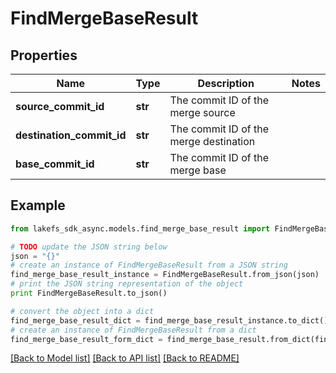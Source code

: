 # FindMergeBaseResult


## Properties
Name | Type | Description | Notes
------------ | ------------- | ------------- | -------------
**source_commit_id** | **str** | The commit ID of the merge source | 
**destination_commit_id** | **str** | The commit ID of the merge destination | 
**base_commit_id** | **str** | The commit ID of the merge base | 

## Example

```python
from lakefs_sdk_async.models.find_merge_base_result import FindMergeBaseResult

# TODO update the JSON string below
json = "{}"
# create an instance of FindMergeBaseResult from a JSON string
find_merge_base_result_instance = FindMergeBaseResult.from_json(json)
# print the JSON string representation of the object
print FindMergeBaseResult.to_json()

# convert the object into a dict
find_merge_base_result_dict = find_merge_base_result_instance.to_dict()
# create an instance of FindMergeBaseResult from a dict
find_merge_base_result_form_dict = find_merge_base_result.from_dict(find_merge_base_result_dict)
```
[[Back to Model list]](../README.md#documentation-for-models) [[Back to API list]](../README.md#documentation-for-api-endpoints) [[Back to README]](../README.md)


